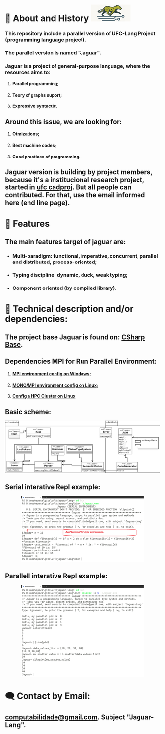 # 🚀 About and History <img src="./img/img_b_300.jpeg" style="width:128px" alt="Jaguar" title="Jaguar">
### This repository include a parallel version of **UFC-Lang** Project (programming language project). 
### The parallel version is named "Jaguar".
### **Jaguar** is a project of general-purpose language, where the resources aims to:
1. #### Parallel programming;
2. #### Teory of graphs suport;
3. #### Expressive syntactic.
## Around this issue, we are looking for:
1. #### Otmizations;
2. #### Best machine codes;
3. #### Good practices of programming.
## Jaguar version is building by project members, because it's a institucional research project, started in [ufc cadproj](https://cadproj.ufc.br/projects/592). But all people can contributed. For that, use the email informed here (end line page).
# 📃 Features
## The **main features** target of jaguar are:
- ### Multi-paradigm: functional, imperative, concurrent, parallel and distributed, process-oriented;
- ### Typing discipline: dynamic, duck, weak typing;
- ### Component oriented (by compiled library).

# 🚀 Technical description and/or dependencies:
## The project base **Jaguar** is found on: [CSharp Base](https://github.com/UFC-Jaguar/jaguar-lang/tree/main/Base).
## Dependencies MPI for Run Parallel Environment:
1. #### [MPI environment config on Windows](https://github.com/UFC-Jaguar/jaguar-lang/blob/main/cluster_environment_install/Windows/Instrucoes.txt);
2. #### [MONO/MPI environment config on Linux](https://github.com/UFC-Jaguar/jaguar-lang/tree/main/cluster_environment_install);
3. #### [Config a HPC Cluster on Linux](https://github.com/UFC-Jaguar/jaguar-lang/tree/main/cluster_environment_install/Linux)

## Basic scheme:
<p align="center">
  <img src="./img/DiagramaClasse.png" alt="Class Diagram" width="650">
</p>

## Serial interative Repl example:
<p align="center">
  <img src="./img/Ex1.png" alt="Class Diagram" width="400">
</p>

## Parallell interative Repl example:
<p align="center">
  <img src="./img/Ex2.png" alt="Class Diagram" width="400">
</p>

# 🗨️ Contact by Email:
## computabilidade@gmail.com. Subject "Jaguar-Lang".

